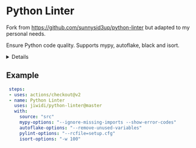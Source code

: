 
# Python Linter
Fork from https://github.com/sunnysid3up/python-linter but adapted to my personal needs.


Ensure Python code quality. Supports mypy, autoflake, black and isort.

<details>
  <summary>Details</summary>

[mypy](https://github.com/python/mypy)
> Mypy is an optional static type checker for Python. You can add type hints (PEP 484) to your Python programs, and use mypy to type check them statically. Find bugs in your programs without even running them!

[pylint](https://github.com/PyCQA/pylint)
> Pylint is a Python static code analysis tool which looks for programming errors, helps enforcing a coding standard, sniffs for code smells and offers simple refactoring suggestions.

[black](https://github.com/psf/black)
> Black is the uncompromising Python code formatter. Black makes code review faster by producing the smallest diffs possible.

[isort](https://github.com/timothycrosley/isort)
> isort is a Python utility / library to sort imports alphabetically, and automatically separated into sections and by type.

</details>


## Example
```yaml
 steps:
 - uses: actions/checkout@v2
 - name: Python Linter
   uses: jiwidi/python-linter@master
   with:
     source: "src"
     mypy-options: "--ignore-missing-imports --show-error-codes"
     autoflake-options: "--remove-unused-variables"
     pylint-options: "--rcfile=setup.cfg"
     isort-options: "-w 100"
```
